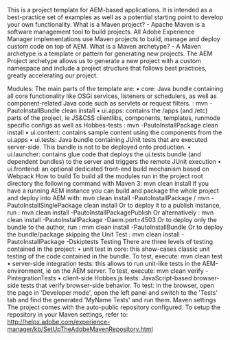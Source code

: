 This is a project template for AEM-based applications. It is intended as a best-practice set of examples as well as a potential starting point to develop your own functionality.
What is a Maven project? - Apache Maven is a software management tool to build projects. All Adobe Experience Manager implementations use Maven projects to build, manage and deploy custom code on top of AEM.
What is a Maven archetype? - A Maven archetype is a template or pattern for generating new projects. The AEM Project archetype allows us to generate a new project with a custom namespace and include a project structure that follows best practices, greatly accelerating our project.
  
Modules:
The main parts of the template are:
• core: Java bundle containing all core functionality like OSGi services, listeners or schedulers, as well as component-related Java code such as servlets or request filters. : mvn -PautoInstallBundle clean install
• ui.apps: contains the /apps (and /etc) parts of the project, ie JS&CSS clientlibs, components, templates, runmode specific configs as well as Hobbes-tests : mvn -PautoInstallPackage clean install 
• ui.content: contains sample content using the components from the ui.apps
• ui.tests: Java bundle containing JUnit tests that are executed server-side. This bundle is not to be deployed onto production.
• ui.launcher: contains glue code that deploys the ui.tests bundle (and dependent bundles) to the server and triggers the remote JUnit execution
• ui.frontend: an optional dedicated front-end build mechanism based on Webpack
How to build
To build all the modules run in the project root directory the following command with Maven 3: mvn clean install
If you have a running AEM instance you can build and package the whole project and deploy into AEM with: mvn clean install -PautoInstallPackage / mvn -PautoInstallSinglePackage clean install
Or to deploy it to a publish instance, run : mvn clean install -PautoInstallPackagePublish
Or alternatively : mvn clean install -PautoInstallPackage -Daem.port=4503
Or to deploy only the bundle to the author, run : mvn clean install -PautoInstallBundle
Or to deploy the bundle/package skipping the Unit Test :  mvn clean install -PautoInstallPackage -Dskiptests
Testing
There are three levels of testing contained in the project:
• unit test in core: this show-cases classic unit testing of the code contained in the bundle. To test, execute: mvn clean test
• server-side integration tests: this allows to run unit-like tests in the AEM-environment, ie on the AEM server. To test, execute: mvn clean verify -PintegrationTests
• client-side Hobbes.js tests: JavaScript-based browser-side tests that verify browser-side behavior. To test:
in the browser, open the page in 'Developer mode', open the left panel and switch to the 'Tests' tab and find the generated 'MyName Tests' and run them.
Maven settings
The project comes with the auto-public repository configured. To setup the repository in your Maven settings, refer to:
http://helpx.adobe.com/experience-manager/kb/SetUpTheAdobeMavenRepository.html

